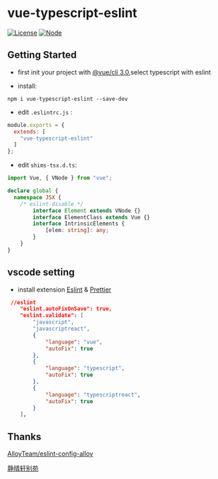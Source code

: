# vue-typescript-eslint

[![License](https://img.shields.io/npm/l/tableexport.svg)]()
[![Node](https://img.shields.io/badge/node-%3E%3D%206.0.0-brightgreen.svg)]()


## Getting Started

* first init your project with [@vue/cli 3.0](https://github.com/vuejs/vue-cli),select typescript with eslint

* install:

 ```shell
npm i vue-typescript-eslint --save-dev
```

* edit `.eslintrc.js` :
```js
module.exports = {
  extends: [
    "vue-typescript-eslint"
  ]
};
```

* edit `shims-tsx.d.ts`:

```ts
import Vue, { VNode } from "vue";

declare global {
  namespace JSX {
    /* eslint-disable */
        interface Element extends VNode {}
        interface ElementClass extends Vue {}
        interface IntrinsicElements {
            [elem: string]: any;
        }
    }
}

```

## vscode setting

* install extension [Eslint](https://marketplace.visualstudio.com/items?itemName=dbaeumer.vscode-eslint) & [Prettier](https://marketplace.visualstudio.com/items?itemName=esbenp.prettier-vscode)

```json
 //eslint
    "eslint.autoFixOnSave": true,
    "eslint.validate": [
        "javascript",
        "javascriptreact",
        {
            "language": "vue",
            "autoFix": true
        },
        {
            "language": "typescript",
            "autoFix": true
        },
        {
            "language": "typescriptreact",
            "autoFix": true
        }
    ],
```

## Thanks
[AlloyTeam/eslint-config-alloy](https://github.com/AlloyTeam/eslint-config-alloy)

[静晴轩别苑](https://nice.lovejade.cn/zh/article/beautify-vue-by-eslint-and-prettier.html#%E5%88%9D%E5%A7%8B%E5%8C%96-vue-%E9%A1%B9%E7%9B%AE%E6%8E%A8%E4%BB%8B)
